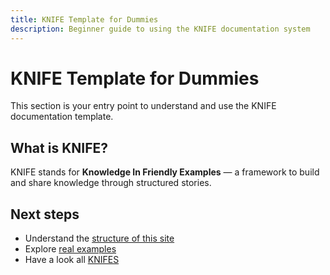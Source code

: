 ```yaml
---
title: KNIFE Template for Dummies
description: Beginner guide to using the KNIFE documentation system
---
```


# KNIFE Template for Dummies

This section is your entry point to understand and use the KNIFE documentation template.

## What is KNIFE?

KNIFE stands for **Knowledge In Friendly Examples** — a framework to build and share knowledge through structured stories.

## Next steps

- Understand the [structure of this site](./index.md)
- Explore [real examples](assets/diagrams)
- Have a look all  [KNIFES](https://github.com/KNIFE-Framework/knifes_overview/blob/main/7Ds/01.D1-Management/02.Strategy/KNIFE_Overview_List.md)
